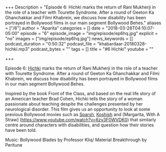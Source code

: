 +++
Description = "Episode 6: Hichki marks the return of Rani Mukherji in the role of a teacher with Tourette Syndrome. After a round of Geeton Ka Ghanchakkar and Filmi Khabrein, we discuss how disability has been portrayed in Bollywood films in our main segment Bollywood Behes."
aliases = ["/6"]
author = "Aparita"
categories = []
date = "2018-03-28T04:10:07-05:00"
episode = "6"
episode_image = "img/episode/ep6hq.jpg"
explicit = "no"
images = ["img/episode/ep6hq.jpg"]
news_keywords = []
podcast_duration = "0:50:32"
podcast_file = "khabardaar-20180328-hichki.mp3"
podcast_bytes = ""
tags = []
title = "#6 Hichki"
youtube = ""

+++

Episode 6: [Hichki](https://www.youtube.com/watch?v=nLSaCFlXn-g) marks the return of Rani Mukherji in the role of a teacher with Tourette Syndrome. After a round of Geeton Ka Ghanchakkar and Filmi Khabrein, we discuss how disability has been portrayed in Bollywood films in our main segment Bollywood Behes.

Inspired by the book Front of the Class, and based on the real life story of an American teacher Brad Cohen, Hichki tells the story of a woman passionate about teaching despite the challenges presented by her neurological disorder. This film gives us an opportunity to look at some previous Bollywood movies such as [Sparsh](https://www.youtube.com/watch?v=v_AhJ997J0k), [Koshish](https://www.youtube.com/watch?v=1KXpQN0f1rk) and [Margarita, With A Straw]  (https://www.youtube.com/watch?v=6zy3F0WVDK0) that similarly centre around characters with disabilities, and question how their stories have been told.

Music: Bollywood Blades by Professor Kliq/ Material Breakthrough by Peritune
